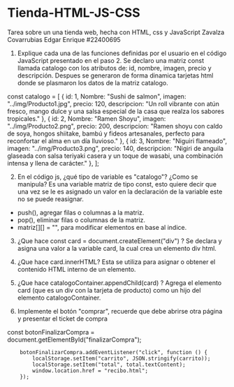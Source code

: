 # Tienda-HTML-JS-CSS
Tarea sobre un una tienda web, hecha con HTML, css y JavaScript 
Zavalza Covarrubias Edgar Enrique #22400695

1. Explique cada una de las funciones definidas por el usuario en el código JavaScript presentado en el paso 2. 
Se declaro una matriz const llamada catalogo con los atributos de: id, nombre, imagen, precio y descripción.
Despues se generaron de forma dinamica tarjetas html donde se plasmaron los datos de la matriz catalogo. 

const catalogo = [
            { id: 1, Nombre: "Sushi de salmon", imagen: "../img/Producto1.jpg", precio: 120, descripcion: "Un roll vibrante con atún fresco, mango dulce y una salsa especial de la casa que realza los sabores tropicales." },
            { id: 2, Nombre: "Ramen Shoyu", imagen: "../img/Producto2.png", precio: 200, descripcion: "Ramen shoyu con caldo de soya, hongos shiitake, bambú y fideos artesanales, perfecto para reconfortar el alma en un día lluvioso." },
            { id: 3, Nombre: "Niguiri flameado", imagen: "../img/Producto3.png", precio: 140, descripcion: "Nigiri de anguila glaseada con salsa teriyaki casera y un toque de wasabi, una combinación intensa y llena de carácter." },
        ];


2. En el código js, ¿qué tipo de variable es "catalogo"? ¿Como se manipula?
Es una variable matriz de tipo const, esto quiere decir que una vez se le es asignado un valor en la declaración de la variable este no se puede reasignar.
  - push(), agregar filas o columnas a la matriz.
  - pop(), eliminar filas o columnas de la matriz.
  - matriz[][] = "", para modificar elementos en base al indice.

3. ¿Que hace const card = document.createElement("div") ?
Se declara y asigna una valor a la variable card, la cual crea un elemento div html.

4. ¿Que hace card.innerHTML?
Esta se utiliza para asignar o obtener el contenido HTML interno de un elemento.

5. ¿Que hace catalogoContainer.appendChild(card) ?
Agrega el elemento card (que es un div con la tarjeta de producto) como un hijo del elemento catalogoContainer.

7. Implemente el botón "comprar", recuerde que debe abrirse otra página y presentar el ticket de compra

const botonFinalizarCompra = document.getElementById("finalizarCompra");

        botonFinalizarCompra.addEventListener("click", function () {
            localStorage.setItem("carrito", JSON.stringify(carrito));
            localStorage.setItem("total", total.textContent);
            window.location.href = "recibo.html";
        });


